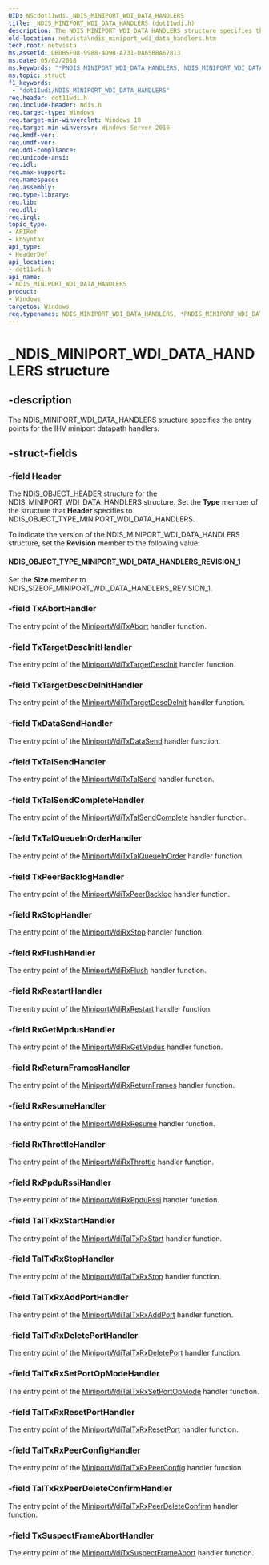 ```yaml
---
UID: NS:dot11wdi._NDIS_MINIPORT_WDI_DATA_HANDLERS
title: _NDIS_MINIPORT_WDI_DATA_HANDLERS (dot11wdi.h)
description: The NDIS_MINIPORT_WDI_DATA_HANDLERS structure specifies the entry points for the IHV miniport datapath handlers.
old-location: netvista\ndis_miniport_wdi_data_handlers.htm
tech.root: netvista
ms.assetid: DBDB5F08-9988-4D9B-A731-DA65BBA67813
ms.date: 05/02/2018
ms.keywords: "*PNDIS_MINIPORT_WDI_DATA_HANDLERS, NDIS_MINIPORT_WDI_DATA_HANDLERS, NDIS_MINIPORT_WDI_DATA_HANDLERS structure [Network Drivers Starting with Windows Vista], PNDIS_MINIPORT_WDI_DATA_HANDLERS, PNDIS_MINIPORT_WDI_DATA_HANDLERS structure pointer [Network Drivers Starting with Windows Vista], _NDIS_MINIPORT_WDI_DATA_HANDLERS, dot11wdi/NDIS_MINIPORT_WDI_DATA_HANDLERS, dot11wdi/PNDIS_MINIPORT_WDI_DATA_HANDLERS, netvista.ndis_miniport_wdi_data_handlers"
ms.topic: struct
f1_keywords:
 - "dot11wdi/NDIS_MINIPORT_WDI_DATA_HANDLERS"
req.header: dot11wdi.h
req.include-header: Ndis.h
req.target-type: Windows
req.target-min-winverclnt: Windows 10
req.target-min-winversvr: Windows Server 2016
req.kmdf-ver: 
req.umdf-ver: 
req.ddi-compliance: 
req.unicode-ansi: 
req.idl: 
req.max-support: 
req.namespace: 
req.assembly: 
req.type-library: 
req.lib: 
req.dll: 
req.irql: 
topic_type:
- APIRef
- kbSyntax
api_type:
- HeaderDef
api_location:
- dot11wdi.h
api_name:
- NDIS_MINIPORT_WDI_DATA_HANDLERS
product:
- Windows
targetos: Windows
req.typenames: NDIS_MINIPORT_WDI_DATA_HANDLERS, *PNDIS_MINIPORT_WDI_DATA_HANDLERS
---
```


# _NDIS_MINIPORT_WDI_DATA_HANDLERS structure


## -description


The NDIS_MINIPORT_WDI_DATA_HANDLERS structure specifies the entry points for the IHV miniport datapath handlers.


## -struct-fields




### -field Header

The 
     <a href="https://docs.microsoft.com/windows-hardware/drivers/ddi/content/ntddndis/ns-ntddndis-_ndis_object_header">NDIS_OBJECT_HEADER</a> structure for the
     NDIS_MINIPORT_WDI_DATA_HANDLERS structure. Set the 
     <b>Type</b> member of the structure that 
     <b>Header</b> specifies to NDIS_OBJECT_TYPE_MINIPORT_WDI_DATA_HANDLERS.
     

To indicate the version of the NDIS_MINIPORT_WDI_DATA_HANDLERS structure, set the 
     <b>Revision</b> member to the following value:





#### NDIS_OBJECT_TYPE_MINIPORT_WDI_DATA_HANDLERS_REVISION_1

Set the 
        <b>Size</b> member to NDIS_SIZEOF_MINIPORT_WDI_DATA_HANDLERS_REVISION_1.


### -field TxAbortHandler

The entry point of the <a href="https://docs.microsoft.com/windows-hardware/drivers/ddi/content/dot11wdi/nc-dot11wdi-miniport_wdi_tx_abort">MiniportWdiTxAbort</a> handler function.


### -field TxTargetDescInitHandler

The entry point of the <a href="https://docs.microsoft.com/windows-hardware/drivers/ddi/content/dot11wdi/nc-dot11wdi-miniport_wdi_tx_target_desc_init">MiniportWdiTxTargetDescInit</a> handler function.


### -field TxTargetDescDeInitHandler

The entry point of the <a href="https://docs.microsoft.com/windows-hardware/drivers/ddi/content/dot11wdi/nc-dot11wdi-miniport_wdi_tx_target_desc_deinit">MiniportWdiTxTargetDescDeInit</a> handler function.


### -field TxDataSendHandler

The entry point of the <a href="https://docs.microsoft.com/windows-hardware/drivers/ddi/content/dot11wdi/nc-dot11wdi-miniport_wdi_tx_data_send">MiniportWdiTxDataSend</a> handler function.


### -field TxTalSendHandler

The entry point of the <a href="https://docs.microsoft.com/windows-hardware/drivers/ddi/content/dot11wdi/nc-dot11wdi-miniport_wdi_tx_tal_send">MiniportWdiTxTalSend</a> handler function.


### -field TxTalSendCompleteHandler

The entry point of the <a href="https://docs.microsoft.com/windows-hardware/drivers/ddi/content/dot11wdi/nc-dot11wdi-miniport_wdi_tx_tal_send_complete">MiniportWdiTxTalSendComplete</a> handler function.


### -field TxTalQueueInOrderHandler

The entry point of the <a href="https://docs.microsoft.com/windows-hardware/drivers/ddi/content/dot11wdi/nc-dot11wdi-miniport_wdi_tx_tal_queue_in_order">MiniportWdiTxTalQueueInOrder</a> handler function.


### -field TxPeerBacklogHandler

The entry point of the <a href="https://docs.microsoft.com/windows-hardware/drivers/ddi/content/dot11wdi/nc-dot11wdi-miniport_wdi_tx_peer_backlog">MiniportWdiTxPeerBacklog</a> handler function.


### -field RxStopHandler

The entry point of the <a href="https://docs.microsoft.com/windows-hardware/drivers/ddi/content/dot11wdi/nc-dot11wdi-miniport_wdi_rx_stop">MiniportWdiRxStop</a> handler function.


### -field RxFlushHandler

The entry point of the <a href="https://docs.microsoft.com/windows-hardware/drivers/ddi/content/dot11wdi/nc-dot11wdi-miniport_wdi_rx_flush">MiniportWdiRxFlush</a> handler function.


### -field RxRestartHandler

The entry point of the <a href="https://docs.microsoft.com/windows-hardware/drivers/ddi/content/dot11wdi/nc-dot11wdi-miniport_wdi_rx_restart">MiniportWdiRxRestart</a> handler function.


### -field RxGetMpdusHandler

The entry point of the <a href="https://docs.microsoft.com/windows-hardware/drivers/ddi/content/dot11wdi/nc-dot11wdi-miniport_wdi_rx_get_mpdus">MiniportWdiRxGetMpdus</a> handler function.


### -field RxReturnFramesHandler

The entry point of the <a href="https://docs.microsoft.com/windows-hardware/drivers/ddi/content/dot11wdi/nc-dot11wdi-miniport_wdi_rx_return_frames">MiniportWdiRxReturnFrames</a> handler function.


### -field RxResumeHandler

The entry point of the <a href="https://docs.microsoft.com/windows-hardware/drivers/ddi/content/dot11wdi/nc-dot11wdi-miniport_wdi_rx_resume">MiniportWdiRxResume</a> handler function.


### -field RxThrottleHandler

The entry point of the <a href="https://docs.microsoft.com/windows-hardware/drivers/ddi/content/dot11wdi/nc-dot11wdi-miniport_wdi_rx_throttle">MiniportWdiRxThrottle</a> handler function.


### -field RxPpduRssiHandler

The entry point of the <a href="https://docs.microsoft.com/windows-hardware/drivers/ddi/content/dot11wdi/nc-dot11wdi-miniport_wdi_rx_ppdu_rssi">MiniportWdiRxPpduRssi</a> handler function.


### -field TalTxRxStartHandler

The entry point of the <a href="https://docs.microsoft.com/windows-hardware/drivers/ddi/content/dot11wdi/nc-dot11wdi-miniport_wdi_tal_txrx_start">MiniportWdiTalTxRxStart</a> handler function.


### -field TalTxRxStopHandler

The entry point of the <a href="https://docs.microsoft.com/windows-hardware/drivers/ddi/content/dot11wdi/nc-dot11wdi-miniport_wdi_tal_txrx_stop">MiniportWdiTalTxRxStop</a> handler function.


### -field TalTxRxAddPortHandler

The entry point of the <a href="https://docs.microsoft.com/windows-hardware/drivers/ddi/content/dot11wdi/nc-dot11wdi-miniport_wdi_tal_txrx_add_port">MiniportWdiTalTxRxAddPort</a> handler function.


### -field TalTxRxDeletePortHandler

The entry point of the <a href="https://docs.microsoft.com/windows-hardware/drivers/ddi/content/dot11wdi/nc-dot11wdi-miniport_wdi_tal_txrx_delete_port">MiniportWdiTalTxRxDeletePort</a> handler function.


### -field TalTxRxSetPortOpModeHandler

The entry point of the <a href="https://docs.microsoft.com/windows-hardware/drivers/ddi/content/dot11wdi/nc-dot11wdi-miniport_wdi_tal_txrx_set_port_opmode">MiniportWdiTalTxRxSetPortOpMode</a> handler function.


### -field TalTxRxResetPortHandler

The entry point of the <a href="https://docs.microsoft.com/windows-hardware/drivers/ddi/content/dot11wdi/nc-dot11wdi-miniport_wdi_tal_txrx_reset_port">MiniportWdiTalTxRxResetPort</a> handler function.


### -field TalTxRxPeerConfigHandler

The entry point of the <a href="https://docs.microsoft.com/windows-hardware/drivers/ddi/content/dot11wdi/nc-dot11wdi-miniport_wdi_tal_txrx_peer_config">MiniportWdiTalTxRxPeerConfig</a> handler function.


### -field TalTxRxPeerDeleteConfirmHandler

The entry point of the <a href="https://docs.microsoft.com/windows-hardware/drivers/ddi/content/dot11wdi/nc-dot11wdi-miniport_wdi_tal_txrx_peer_delete_confirm">MiniportWdiTalTxRxPeerDeleteConfirm</a> handler function.


### -field TxSuspectFrameAbortHandler

The entry point of the [MiniportWdiTxSuspectFrameAbort](nc-dot11wdi-miniport_wdi_tx_suspect_frame_list_abort.md) handler function.
